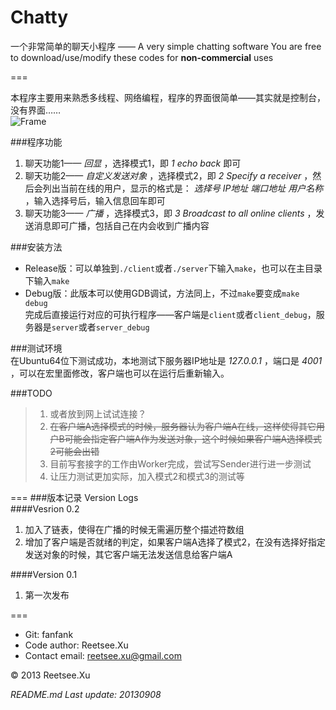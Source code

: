 Chatty
======  

一个非常简单的聊天小程序 —— A very simple chatting software
You are free to download/use/modify these codes for __non-commercial__ uses     

===  
  
本程序主要用来熟悉多线程、网络编程，程序的界面很简单——其实就是控制台，没有界面……  
![Frame](https://raw.github.com/fanfank/Chatty/master/appendix/screenshots/Chatty.png)  

###程序功能
1. 聊天功能1—— *回显* ，选择模式1，即 *1 echo back* 即可  
2. 聊天功能2—— *自定义发送对象* ，选择模式2，即 *2 Specify a receiver* ，然后会列出当前在线的用户，显示的格式是： *选择号 IP地址 端口地址 用户名称* ，输入选择号后，输入信息回车即可  
3. 聊天功能3—— *广播* ，选择模式3，即 *3 Broadcast to all online clients* ，发送消息即可广播，包括自己在内会收到广播内容  
     
###安装方法   
+ Release版：可以单独到`./client`或者`./server`下输入`make`，也可以在主目录下输入`make`   
+ Debug版：此版本可以使用GDB调试，方法同上，不过`make`要变成`make debug`   
完成后直接运行对应的可执行程序——客户端是`client`或者`client_debug`，服务器是`server`或者`server_debug`   

###测试环境  
  在Ubuntu64位下测试成功，本地测试下服务器IP地址是 *127.0.0.1* ，端口是 *4001* ，可以在宏里面修改，客户端也可以在运行后重新输入。  
  
###TODO
> 1. 或者放到网上试试连接？  
> 2. ~~在客户端A选择模式的时候，服务器认为客户端A在线，这样使得其它用户B可能会指定客户端A作为发送对象，这个时候如果客户端A选择模式2可能会出错~~    
> 3. 目前写套接字的工作由Worker完成，尝试写Sender进行进一步测试
> 4. 让压力测试更加实际，加入模式2和模式3的测试等    

===
###版本记录 Version Logs  
####Vesrion 0.2
1. 加入了链表，使得在广播的时候无需遍历整个描述符数组   
2. 增加了客户端是否就绪的判定，如果客户端A选择了模式2，在没有选择好指定发送对象的时候，其它客户端无法发送信息给客户端A    
  
####Version 0.1  
1. 第一次发布  

===  
+ Git: fanfank
+ Code author: Reetsee.Xu  
+ Contact email: reetsee.xu@gmail.com  

<div class = "footer">
&copy; 2013 Reetsee.Xu
</div>

*README.md Last update: 20130908*
